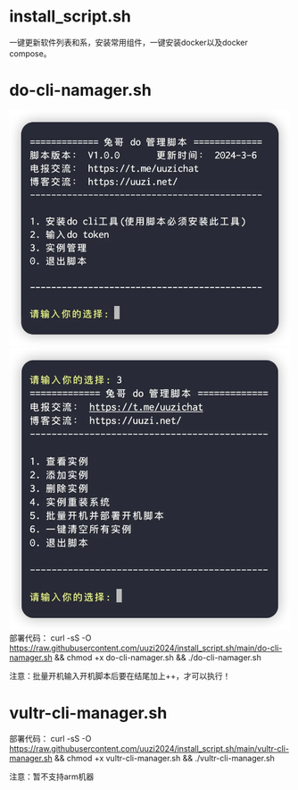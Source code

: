 # install_script.sh
一键更新软件列表和系，安装常用组件，一键安装docker以及docker compose。

# do-cli-namager.sh
![do-cli-namager.sh](/images/do-cli-namager.sh-1.webp)
![do-cli-namager.sh](/images/do-cli-namager.sh-2.webp)
部署代码：
curl -sS -O https://raw.githubusercontent.com/uuzi2024/install_script.sh/main/do-cli-namager.sh && chmod +x do-cli-namager.sh && ./do-cli-namager.sh

注意：批量开机输入开机脚本后要在结尾加上++，才可以执行！

# vultr-cli-manager.sh
部署代码：
curl -sS -O https://raw.githubusercontent.com/uuzi2024/install_script.sh/main/vultr-cli-manager.sh && chmod +x vultr-cli-manager.sh && ./vultr-cli-manager.sh

注意：暂不支持arm机器
